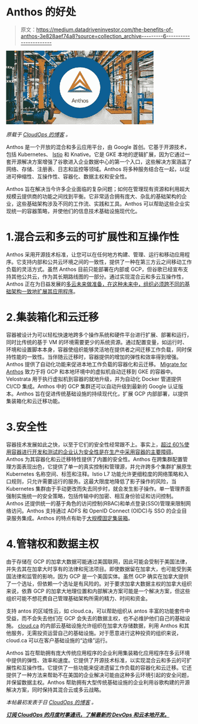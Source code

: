 # Anthos 的好处

> 原文：<https://medium.datadriveninvestor.com/the-benefits-of-anthos-3e828aef74a8?source=collection_archive---------6----------------------->

![](img/298bc159b814bac7dcd651d6f2c9962e.png)

*原载于* [*CloudOps 的博客*](https://www.cloudops.com/blog/) *。*

Anthos 是一个开放的混合和多云应用平台，由 Google 首创。它基于开源技术，包括 Kubernetes、 [Istio](https://www.cloudops.com/2018/02/mesh-your-services-with-istio-solving-complexity-at-the-network-layer/) 和 Knative。它是 GKE 本地的逻辑扩展，因为它通过一套开源解决方案增强了谷歌进入企业数据中心的第一个入口，这些解决方案涵盖了网络、存储、注册表、日志和监控等领域。Anthos 将多种服务结合在一起，以促进可伸缩性、互操作性、容器化、数据主权和安全性。

Anthos 旨在解决当今许多企业面临的复杂问题；如何在管理现有资源和利用超大规模云提供商的功能之间找到平衡。它非常适合拥有庞大、杂乱的基础架构的企业，这些基础架构涉及不同的工作流、实践和工具。Anthos 可以帮助这些企业实现统一的容器策略，并使他们的信息技术基础设施现代化。

# 1.混合云和多云的可扩展性和互操作性

Anthos 采用开源技术标准，让您可以在任何地方构建、管理、运行和移动应用程序。它支持内部和公共云环境之间的一致性，提供了一种在第三方云之间移动工作负载的灵活方式。虽然 Anthos 目前只能部署在内部或 GCP，但谷歌已经宣布支持其他公共云，作为其长期路线图的一部分。通过实现混合云和多云互操作性，Anthos 正在为日益发展的[多云未来做准备，在这种未来中，组织必须跨不同的基础架构一致地扩展其应用程序](https://www.cloudops.com/2018/11/why-cloud-native-cloud-agnostic-platforms-and-automation-driving-business-value/)。

# 2.集装箱化和云迁移

容器被设计为可以轻松快速地跨多个操作系统和硬件平台进行扩展、部署和运行，同时比传统的基于 VM 的环境需要更少的系统资源。通过配置变量，如运行时、环境和设置脚本本身，容器使组织能够灵活地在提供者之间迁移工作负载，同时保持性能的一致性。当伴随云迁移时，容器提供的增加的弹性和效率得到增强。Anthos 提供了自动化功能来促进本地工作负载的容器化和云迁移。 [Migrate for Anthos](https://cloud.google.com/migrate/anthos/) 致力于将 GCP 和本地环境中的虚拟机自动迁移到 GKE 的容器中。Velostrata 用于执行虚拟机到容器的就地升级，并为自动化 Docker 管道提供 CI/CD 集成。Anthos 中的 GCP 集群还可以自动升级到最新的 Google 认证版本。Anthos 旨在促进传统基础设施的持续现代化，扩展 GCP 内部部署，以提供集装箱化和云迁移功能。

# 3.安全性

容器技术发展如此之快，以至于它们的安全性经常跟不上。事实上，[超过 60%使用容器进行开发和测试的企业认为安全性是在生产中采用容器的主要障碍](https://www.csoonline.com/article/2984543/as-containers-take-off-so-do-security-concerns.html)。Anthos 为其容器化和云迁移特性提供了内置的安全性。Anthos 在跨集群配置管理方面表现出色，它提供了单一的真实控制和管理源，并允许跨多个集群扩展原生 Kubernetes 名称空间、标签和注释。Istio L7 功能允许更细粒度的网络策略和入口规则，只允许需要运行的服务。这最大限度地降低了影子操作的风险，当 Kubernetes 集群由于手动更改而失去同步时，就会发生影子操作。单一管理界面强制实施统一的安全策略，包括传输中的加密、相互身份验证和访问控制。Anthos 还提供统一的基于角色的访问控制(RBAC)和单点登录(SSO)管理来限制网络访问。Anthos 支持通过 ADFS 和 OpenID Connect (OIDC)与 SSO 的企业目录服务集成。Anthos 的特点有助于[大规模固定集装箱](https://www.cloudops.com/2019/01/a-brief-guide-to-securing-containers-at-scale/)。

# 4.管辖权和数据主权

由于存储在 GCP 的加拿大数据可能通过美国联网，因此可能会受制于美国法律，并失去其在加拿大时享有的法律和宪法项目。即使数据留在加拿大，也可能受到美国法律和监管的影响，因为 GCP 是一个美国实体。虽然 GCP 确实在加拿大提供了一个选址，但依赖一个选址是有风险的。对于要求加拿大数据主权的加拿大组织来说，依靠 GCP 的加拿大地理位置和内部解决方案可能是一个解决方案，但这些组织可能不想花费自己管理基础架构所需的精力、时间和资金。

支持 antos 的区域性云，如 cloud.ca，可以帮助组织从 antos 丰富的功能套件中受益，而不会失去他们在 GCP 会失去的数据主权，也不必维护他们自己的基础设施。 [cloud.ca](https://cloud.ca/) 的内部云基础设施允许组织在加拿大存储数据，利用 Anthos 和其他服务，无需投资运营自己的基础设施。对于愿意进行这种投资的组织来说，cloud.ca 可以在客户基础设施的“边缘”运行。

Anthos 旨在帮助拥有庞大传统应用程序的企业利用集装箱化应用程序在多云环境中提供的弹性、效率和速度。它提供了开源技术标准，以实现混合云和多云的可扩展性和互操作性。它提供了一些功能来促进遗留工作负载的容器化和云迁移。它还提供了一种方法来帮助不在美国的企业解决可能由这种多云环境引起的安全问题，并保留数据主权。Anthos 帮助拥有大型传统基础设施的企业利用谷歌构建的开源解决方案，同时保持其混合云或多云战略。

*本帖最初发表于***日* [*CloudOps 的博客*](https://www.cloudops.com/blog/) *。**

*[**订阅 CloudOps 的月度时事通讯，了解最新的 DevOps 和云本地开发。**](https://www.cloudops.com/newsletter-signup/)*